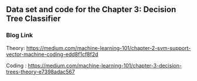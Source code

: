 ## Data set and code for the Chapter 3: Decision Tree Classifier ##

### Blog Link ###

Theory:
https://medium.com/machine-learning-101/chapter-2-svm-support-vector-machine-coding-edd8f1cf8f2d

Coding :
https://medium.com/machine-learning-101/chapter-3-decision-trees-theory-e7398adac567
